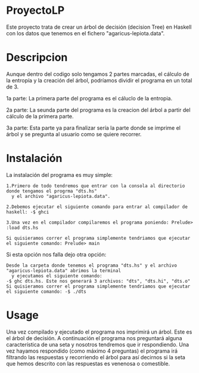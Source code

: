 # ProyectoLP
Este proyecto trata de crear un árbol de decisión (decision Tree) en Haskell con los datos que tenemos en el fichero "agaricus-lepiota.data".

# Descripcion
Aunque dentro del codigo solo tengamos 2 partes marcadas, el cálculo de la entropía y la creación del árbol, podríamos dividir el programa en un total de 3.

  1a parte: La primera parte del programa es el cáluclo de la entropia.
  
  2a parte: La seunda parte del programa es la creacion del árbol a partir del cálculo de la primera parte.
  
  3a parte: Esta parte ya para finalizar sería la parte donde se imprime el árbol y se pregunta al usuario como se quiere recorrer. 
  
# Instalación  
La instalación del programa es muy simple:

    1.Primero de todo tendremos que entrar con la consola al directorio donde tengamos el progrma "dts.hs" 
      y el archivo "agaricus-lepiota.data".
    
    2.Debemos ejecutar el siguiente comando para entrar al compilador de haskell: -$ ghci
    
    3.Una vez en el compilador compilaremos el programa poniendo: Prelude> :load dts.hs
    
    Si quisieramos correr el programa simplemente tendriamos que ejecutar el siguiente comando: Prelude> main
    
Si esta opción nos falla dejo otra opción:

    Desde la carpeta donde tenemos el programa "dts.hs" y el archivo "agaricus-lepiota.data" abrimos la terminal 
      y ejecutamos el siguiente comando:
    -$ ghc dts.hs. Este nos generará 3 archivos: "dts", "dts.hi", "dts.o"
    Si quisieramos correr el programa simplemente tendriamos que ejecutar el siguiente comando: -$ ./dts

# Usage
Una vez compilado y ejecutado el programa nos imprimirá un árbol. Este es el árbol de decisión. A continuación el programa nos preguntará alguna característica de una seta y nosotros tendremos que ir respondiendo. Una vez hayamos respondido (como máximo 4 preguntas) el programa irá filtrando las respuestas y recorriendo el árbol para así decirnos si la seta que hemos descrito con las respuestas es venenosa o comestible.
